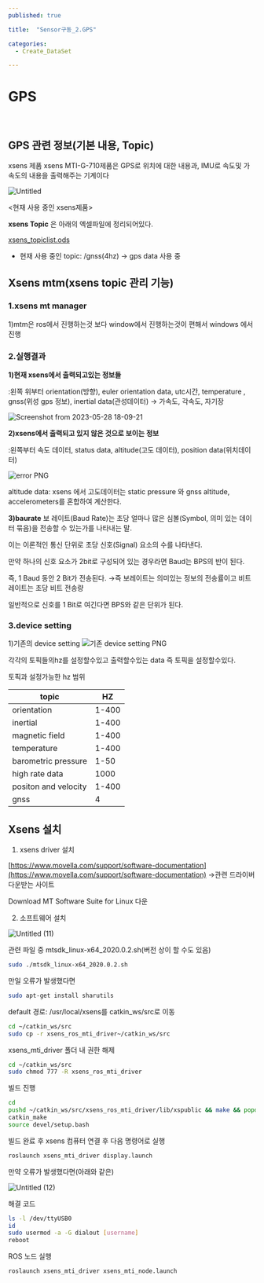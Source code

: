 ```yaml
---
published: true

title:  "Sensor구동_2.GPS"

categories: 
  - Create_DataSet

---
```


# GPS
<br>

## GPS 관련 정보(기본 내용, Topic)

xsens 제품
xsens MTI-G-710제품은 GPS로 위치에 대한 내용과, IMU로 속도및 가속도의 내용을 출력해주는 기계이다

![Untitled](https://github.com/johook/Data-Synchronization/assets/116954375/7ee423a5-fdbf-4002-a232-8b1bfc261de2)

<현재 사용 중인 xsens제품>

**xsens Topic** 은 아래의 엑셀파일에 정리되어있다.

[xsens_topiclist.ods](https://github.com/johook/Data-Synchronization/files/11584143/xsens_topiclist.ods)

-   현재 사용 중인 topic: /gnss(4hz) → gps data 사용 중
    
## Xsens mtm(xsens topic 관리 기능)

### 1.xsens mt manager

1)mtm은 ros에서 진행하는것 보다 window에서 진행하는것이 편해서 windows 에서 진행

### 2.실행결과

**1)현재 xsens에서 출력되고있는 정보들**

:왼쪽 위부터 orientation(방향), euler orientation data, utc시간, temperature , gnss(위성 gps 정보), inertial data(관성데이터) → 가속도, 각속도, 자기장

![Screenshot from 2023-05-28 18-09-21](https://github.com/johook/Data-Synchronization/assets/116954375/fb836352-4af4-4f0b-89fd-a2b996b17277)

**2)xsens에서 출력되고 있지 않은 것으로 보이는 정보**

:왼쪽부터 속도 데이터, status data, altitude(고도 데이터), position data(위치데이터)


![error PNG](https://github.com/johook/Data-Synchronization/assets/116954375/0d85263b-b907-4396-930f-f8952a2b0dce)

altitude data: xsens 에서 고도데이터는 static pressure 와 gnss altitude, accelerometers를 혼합하여 계산한다.

**3)baurate**
보 레이트(Baud Rate)는 초당 얼마나 많은 심볼(Symbol, 의미 있는 데이터 묶음)을 전송할 수 있는가를 나타내는 말.

이는 이론적인 통신 단위로 초당 신호(Signal) 요소의 수를 나타낸다.

만약 하나의 신호 요소가 2bit로 구성되어 있는 경우라면 Baud는 BPS의 반이 된다.

즉, 1 Baud 동안 2 Bit가 전송된다. →즉 보레이트는 의미있는 정보의 전송률이고 비트레이트는 초당 비트 전송량

일반적으로 신호를 1 Bit로 여긴다면 BPS와 같은 단위가 된다.

### 3.device setting

1)기존의 device setting
![기존 device setting PNG](https://github.com/johook/Data-Synchronization/assets/116954375/d2ebc78c-97ab-44e0-9a7a-c32f19090270)

각각의 토픽들의hz를 설정할수있고 출력할수있는 data 즉 토픽을 설정할수있다.

토픽과 설정가능한 hz 범위

|topic|HZ|
|---|---|
|orientation|1-400|
|inertial|1-400|
|magnetic field|1-400|
|temperature|1-400|
|barometric pressure|1-50|
|high rate data|1000|
|positon and velocity|1-400|
|gnss|4|

## Xsens 설치
1.  xsens driver 설치

[https://www.movella.com/support/software-documentation](https://www.movella.com/support/software-documentation) →관련 드라이버 다운받는 사이트

Download MT Software Suite for Linux 다운

2.  소프트웨어 설치

![Untitled (11)](https://github.com/johook/Data-Synchronization/assets/116954375/00684660-fb7f-4182-b0e9-b67e066848c4)


관련 파일 중 mtsdk_linux-x64_2020.0.2.sh(버전 상이 할 수도 있음)

```bash
sudo ./mtsdk_linux-x64_2020.0.2.sh

```

만일 오류가 발생했다면

```bash
sudo apt-get install sharutils

```

default 경로: /usr/local/xsens를 catkin_ws/src로 이동

```bash
cd ~/catkin_ws/src
sudo cp -r xsens_ros_mti_driver~/catkin_ws/src

```

xsens_mti_driver 폴더 내 권한 해제

```bash
cd ~/catkin_ws/src
sudo chmod 777 -R xsens_ros_mti_driver 

```

빌드 진행

```bash
cd
pushd ~/catkin_ws/src/xsens_ros_mti_driver/lib/xspublic && make && popd
catkin_make
source devel/setup.bash

```

빌드 완료 후 xsens 컴퓨터 연결 후 다음 명령어로 실행

```bash
roslaunch xsens_mti_driver display.launch

```
만약 오류가 발생했다면(아래와 같은)

![Untitled (12)](https://github.com/johook/Data-Synchronization/assets/116954375/1d8e8518-5356-4715-bae5-4e5e627a5c8a)

해결 코드

```bash
ls -l /dev/ttyUSB0
id
sudo usermod -a -G dialout [username]
reboot

```

ROS 노드 실행

```bash
roslaunch xsens_mti_driver xsens_mti_node.launch

```
